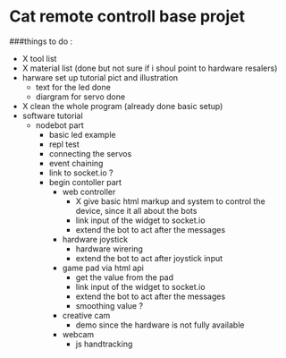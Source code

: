 # Cat remote controll base projet

###things to do :

- X tool list
- X material list (done but not sure if i shoul point to hardware resalers)
- harware set up tutorial pict and illustration
  - text for the led done
  - diargram for servo done
- X clean the whole program (already done basic setup)
- software tutorial
  - nodebot part
    - basic led example
    - repl test
    - connecting the servos
    - event chaining
    - link to socket.io ?
    - begin contoller part
        - web controller
          - X give basic html markup and system to control the device, since it all about the bots
          - link input of the widget to socket.io
          - extend the bot to act after the messages
        - hardware joystick
          - hardware wirering
          - extend the bot to act after joystick input
        - game pad via html api
          - get the value from the pad
          - link input of the widget to socket.io
          - extend the bot to act after the messages
          - smoothing value ?
        - creative cam
          - demo since the hardware is not fully available
        - webcam
          - js handtracking
